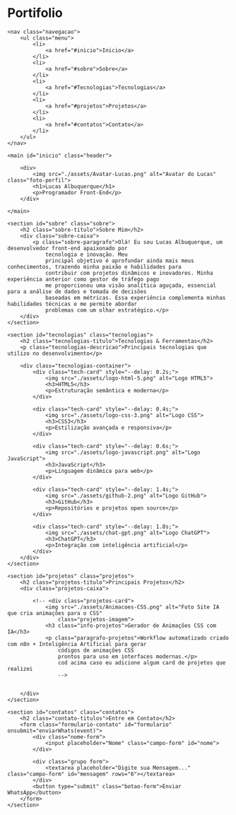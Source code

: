 # Portifolio





<!DOCTYPE html>
<html lang="pt-br">

<head>
    <meta charset="UTF-8">
    <meta name="viewport" content="width=device-width, initial-scale=1.0">
    <link rel="icon" href="./assets/Avatar-Lucas.png" type="image/x-icon">
    <link rel="stylesheet" href="style.css">
    <title>Lucas Albuquerque - Portifólio</title>
</head>

<body>

    <nav class="navegacao">
        <ul class="menu">
            <li>
                <a href="#inicio">Inicio</a>
            </li>
            <li>
                <a href="#sobre">Sobre</a>
            </li>
            <li>
                <a href="#Tecnologias">Tecnologias</a>
            </li>
            <li>
                <a href="#projetos">Projetos</a>
            </li>
            <li>
                <a href="#contatos">Contato</a>
            </li>
        </ul>
    </nav>

    <main id="inicio" class="header">

        <div>
            <img src="./assets/Avatar-Lucas.png" alt="Avatar do Lucas" class="foto-perfil">
            <h1>Lucas Albuquerque</h1>
            <p>Programador Front-End</p>
        </div>

    </main>

    <section id="sobre" class="sobre">
        <h2 class="sobre-titulo">Sobre Mim</h2>
        <div class="sobre-caixa">
            <p class="sobre-paragrafo">Olá! Eu sou Lucas Albuquerque, um desenvolvedor front-end apaixonado por
                tecnologia e inovação. Meu
                principal objetivo é aprofundar ainda mais meus conhecimentos, trazendo minha paixão e habilidades para
                contribuir com projetos dinâmicos e inovadores. Minha experiência anterior como gestor de tráfego pago
                me proporcionou uma visão analítica aguçada, essencial para a análise de dados e tomada de decisões
                baseadas em métricas. Essa experiência complementa minhas habilidades técnicas e me permite abordar
                problemas com um olhar estratégico.</p>
        </div>
    </section>

    <section id="tecnologias" class="tecnologias">
        <h2 class="tecnologias-titulo">Tecnologias & Ferramentas</h2>
        <p class="tecnologias-descricao">Principais tecnologias que utilizo no desenvolvimento</p>

        <div class="tecnologias-container">
            <div class="tech-card" style="--delay: 0.2s;">
                <img src="./assets/logo-html-5.png" alt="Logo HTML5">
                <h3>HTML5</h3>
                <p>Estruturação semântica e moderna</p>
            </div>

            <div class="tech-card" style="--delay: 0.4s;">
                <img src="./assets/logo-css-3.png" alt="Logo CSS">
                <h3>CSS3</h3>
                <p>Estilização avançada e responsiva</p>
            </div>

            <div class="tech-card" style="--delay: 0.6s;">
                <img src="./assets/logo-javascript.png" alt="Logo JavaScript">
                <h3>JavaScript</h3>
                <p>Linguagem dinâmica para web</p>
            </div>

            <div class="tech-card" style="--delay: 1.4s;">
                <img src="./assets/github-2.png" alt="Logo GitHub">
                <h3>GitHub</h3>
                <p>Repositórios e projetos open source</p>
            </div>

            <div class="tech-card" style="--delay: 1.8s;">
                <img src="./assets/chat-gpt.png" alt="Logo ChatGPT">
                <h3>ChatGPT</h3>
                <p>Integração com inteligência artificial</p>
            </div>
        </div>
    </section>

    <section id="projetos" class="projetos">
        <h2 class="projetos-titulo">Principais Projetos</h2>
        <div class="projetos-caixa">

            <!-- <div class="projetos-card">
                <img src="./assets/Animacoes-CSS.png" alt="Foto Site IA que cria animações para o CSS"
                    class="projetos-imagem">
                <h3 class="info-projetos">Gerador de Animações CSS com IA</h3>
                <p class="paragrafo-projetos">Workflow automatizado criado com n8n + Inteligência Artificial para gerar
                    códigos de animações CSS
                    prontos para uso em interfaces modernas.</p>  
                    cod acima caso eu adicione algum card de projetos que realizei
                    -->
            

        </div>
    </section>

    <section id="contatos" class="contatos">
        <h2 class="contato-titulos">Entre em Contato</h2>
        <form class="formulario-contato" id="formulario" onsubmit="enviarWhats(event)">
            <div class="nome-form">
                <input placeholder="Nome" class="campo-form" id="nome">
            </div>

            <div class="grupo form">
                <textarea placeholder="Digite sua Mensagem..." class="campo-form" id="mensagem" rows="6"></textarea>
            </div>
            <button type="submit" class="botao-form">Enviar WhatsApp</button>
        </form>
    </section>

</body>

<script src="./script.js"></script>

</html>
